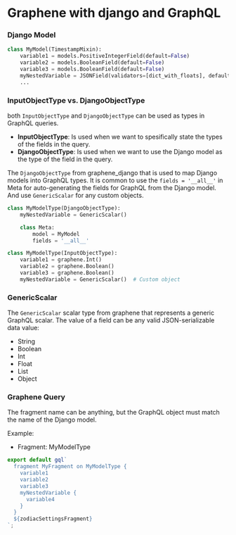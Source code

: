 # Graphene with django and GraphQL


### Django Model
```py
class MyModel(TimestampMixin):
    variable1 = models.PositiveIntegerField(default=False)
    variable2 = models.BooleanField(default=False)
    variable3 = models.BooleanField(default=False)
    myNestedVariable = JSONField(validators=[dict_with_floats], default=dict, blank=True, null=False)
    ...
```


### InputObjectType vs. DjangoObjectType
both `InputObjectType` and `DjangoObjectType` can be used as types in GraphQL queries.
* **InputObjectType**: Is used when we want to spesifically state the types of the fields in the query.
* **DjangoObjectType**: Is used when we want to use the Django model as the type of the field in the query.

The `DjangoObjectType` from graphene_django that is used to map Django models into GraphQL types.
It is common to use the `fields = '__all__'` in Meta for auto-generating the fields for GraphQL from the Django model.
And use `GenericScalar` for any custom objects.


```py
class MyModelType(DjangoObjectType):
    myNestedVariable = GenericScalar()

    class Meta:
        model = MyModel
        fields = '__all__'
```

```py
class MyModelType(InputObjectType):
    variable1 = graphene.Int()
    variable2 = graphene.Boolean()
    variable3 = graphene.Boolean()
    myNestedVariable = GenericScalar()  # Custom object
```


### GenericScalar
The `GenericScalar` scalar type from graphene that represents a generic GraphQL scalar.
The value of a field can be any valid JSON-serializable data value:
* String
* Boolean
* Int
* Float
* List
* Object


### Graphene Query
The fragment name can be anything, but the GraphQL object must match the name of the Django model.

Example:
* Fragment: MyModelType
```ts
export default gql`
  fragment MyFragment on MyModelType {
    variable1
    variable2
    variable3
    myNestedVariable {
      variable4
    }
  }
  ${zodiacSettingsFragment}
`;
```
